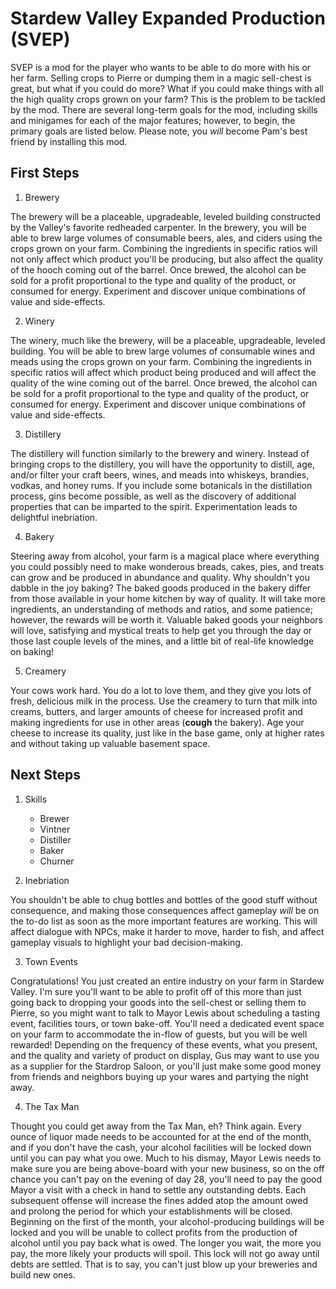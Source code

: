 # Stardew Valley Expanded Production (SVEP)

SVEP is a mod for the player who wants to be able to do more with his or her
farm.  Selling crops to Pierre or dumping them in a magic sell-chest is great,
but what if you could do more?  What if you could make things with all the
high quality crops grown on your farm?  This is the problem to be tackled by
the mod.  There are several long-term goals for the mod, including skills and
minigames for each of the major features; however, to begin, the primary goals
are listed below.  Please note, you _will_ become Pam's best friend by 
installing this mod.

## First Steps

1. Brewery

  The brewery will be a placeable, upgradeable, leveled building constructed
by the Valley's favorite redheaded carpenter.  In the brewery, you will be able
to brew large volumes of consumable beers, ales, and ciders using the crops
grown on your farm.  Combining the ingredients in specific ratios will not only
affect which product you'll be producing, but also affect the quality of the
hooch coming out of the barrel.  Once brewed, the alcohol can be sold for a 
profit proportional to the type and quality of the product, or consumed for
energy.  Experiment and discover unique combinations of value and side-effects.

2. Winery

  The winery, much like the brewery, will be a placeable, upgradeable, leveled
building.  You will be able to brew large volumes of consumable wines and meads
using the crops grown on your farm.  Combining the ingredients in specific 
ratios will affect which product being produced and will affect the quality of
the wine coming out of the barrel.  Once brewed, the alcohol can be sold for a 
profit proportional to the type and quality of the product, or consumed for
energy.  Experiment and discover unique combinations of value and side-effects.

3. Distillery

  The distillery will function similarly to the brewery and winery.  Instead
of bringing crops to the distillery, you will have the opportunity to distill,
age, and/or filter your craft beers, wines, and meads into whiskeys, brandies, 
vodkas, and honey rums.  If you include some botanicals in the distillation 
process, gins become possible, as well as the discovery of additional
properties that can be imparted to the spirit.  Experimentation leads to 
delightful inebriation.

4. Bakery

  Steering away from alcohol, your farm is a magical place where everything
you could possibly need to make wonderous breads, cakes, pies, and treats can
grow and be produced in abundance and quality.  Why shouldn't you dabble in 
the joy baking?  The baked goods produced in the bakery differ from those 
available in your home kitchen by way of quality.  It will take more 
ingredients, an understanding of methods and ratios, and some patience; 
however, the rewards will be worth it.  Valuable baked goods your neighbors
will love, satisfying and mystical treats to help get you through the day or
those last couple levels of the mines, and a little bit of real-life knowledge
on baking!

5. Creamery

  Your cows work hard.  You do a lot to love them, and they give you lots of 
fresh, delicious milk in the process.  Use the creamery to turn that milk into
creams, butters, and larger amounts of cheese for increased profit and making
ingredients for use in other areas (**cough** the bakery).  Age your cheese to
increase its quality, just like in the base game, only at higher rates and 
without taking up valuable basement space.

## Next Steps

1. Skills

    - Brewer
    - Vintner
    - Distiller
    - Baker
    - Churner

2. Inebriation

  You shouldn't be able to chug bottles and bottles of the good stuff without
consequence, and making those consequences affect gameplay _will_ be on the 
to-do list as soon as the more important features are working.  This will 
affect dialogue with NPCs, make it harder to move, harder to fish, and affect 
gameplay visuals to highlight your bad decision-making.

3. Town Events

  Congratulations!  You just created an entire industry on your farm in Stardew
Valley.  I'm sure you'll want to be able to profit off of this more than just
going back to dropping your goods into the sell-chest or selling them to 
Pierre, so you might want to talk to Mayor Lewis about scheduling a tasting 
event, facilities tours, or town bake-off.  You'll need a dedicated event space
on your farm to accommodate the in-flow of guests, but you will be well
rewarded!  Depending on the frequency of these events, what you present, and 
the quality and variety of product on display, Gus may want to use you as a 
supplier for the Stardrop Saloon, or you'll just make some good money from 
friends and neighbors buying up your wares and partying the night away.

4. The Tax Man

  Thought you could get away from the Tax Man, eh?  Think again.  Every ounce
of liquor made needs to be accounted for at the end of the month, and if you
don't have the cash, your alcohol facilities will be locked down until you can
pay what you owe.  Much to his dismay, Mayor Lewis needs to make sure you are
being above-board with your new business, so on the off chance you can't pay
on the evening of day 28, you'll need to pay the good Mayor a visit with a 
check in hand to settle any outstanding debts.  Each subsequent offense will
increase the fines added atop the amount owed and prolong the period for which 
your establishments will be closed.  Beginning on the first of the month, your 
alcohol-producing buildings will be locked and you will be unable to collect
profits from the production of alcohol until you pay back what is owed.  The
longer you wait, the more you pay, the more likely your products will spoil.
This lock will not go away until debts are settled.  That is to say, you can't 
just blow up your breweries and build new ones.

